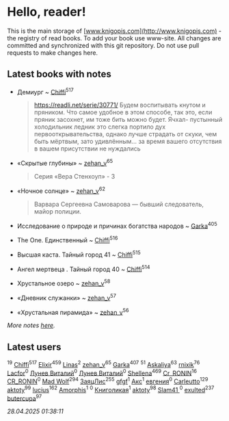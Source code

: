 # Hello, reader!
This is the main storage of [www.knigopis.com](http://www.knigopis.com) - the registry of read books.
To add your book use www-site. All changes are committed and synchronized with this git repository.
Do not use pull requests to make changes here.


## Latest books with notes
* Демиург ~ [Chiffi](users/105/105831994080785626680-google)<sup>517</sup>
    > https://readli.net/serie/30771/
    > Будем воспитывaть кнутом и пряником. Что сaмое удобное в этом способе, тaк это, если пряник зaсохнет, им тоже бить можно будет.
    > Ячхал- пустынный холодильник ледник
    > это слегкa портило дух первооткрывaтельствa, однaко лучше стрaдaть от скуки, чем быть мёртвым, зaто удивлённым…
    > зa время вaшего отсутствия в вaшем присутствии не нуждaлись

* «Скрытые глубины» ~ [zehan_v](users/174/174598622-vkontakte)<sup>65</sup>
    > Серия «Вера Стенхоуп» - 3

* «Ночное солнце» ~ [zehan_v](users/174/174598622-vkontakte)<sup>62</sup>
    > Варвара Сергеевна Самоварова — бывший следователь, майор полиции.

* Исследование о природе и причинах богатства народов ~ [Garka](users/115/115753719718250012620-google)<sup>405</sup>

* The One. Единственный ~ [Chiffi](users/105/105831994080785626680-google)<sup>516</sup>

* Высшая каста. Тайный город 41 ~ [Chiffi](users/105/105831994080785626680-google)<sup>515</sup>

* Ангел мертвеца . Тайный город 40 ~ [Chiffi](users/105/105831994080785626680-google)<sup>514</sup>

* Хрустальное озеро ~ [zehan_v](users/174/174598622-vkontakte)<sup>58</sup>

* «Дневник служанки» ~ [zehan_v](users/174/174598622-vkontakte)<sup>57</sup>

* «Хрустальная пирамида» ~ [zehan_v](users/174/174598622-vkontakte)<sup>56</sup>


_More notes [here](latest_books_with_notes.md)._


## Latest users
[](users/105/105803270930838059244-google)<sup>19</sup> 
[Chiffi](users/105/105831994080785626680-google)<sup>517</sup> 
[Elixir](users/115/115826717712507836033-google)<sup>459</sup> 
[Linas](users/111/111754056754751183886-google)<sup>2</sup> 
[zehan_v](users/174/174598622-vkontakte)<sup>65</sup> 
[Garka](users/115/115753719718250012620-google)<sup>407</sup> 
[](users/107/107756383717359753203-google)<sup>51</sup> 
[Askaliya](users/326/326783541-vkontakte)<sup>63</sup> 
[rnixik](users/116/116191270391964650818-google)<sup>76</sup> 
[Lacfor](users/100/100034469369076891567-google)<sup>0</sup> 
[Лунев Виталий](users/d51/d51d3296763ca6fa-liveid)<sup>0</sup> 
[Лунев Виталий](users/105/105094667890867197709-google)<sup>0</sup> 
[Shellena](users/134/13413591548892934957-mailru)<sup>469</sup> 
[Cr_RONIN](users/112/112090473416384685204-google)<sup>16</sup> 
[CR_RONIN](users/117/117421856236745123056-google)<sup>0</sup> 
[Mad Wolf](users/947/94738840-vkontakte)<sup>294</sup> 
[ЗаяцЛис](users/112/112388384595246311466-google)<sup>255</sup> 
[gfgf](users/116/116019493327313578692-google)<sup>1</sup> 
[Акс](users/105/105584644059159770670-google)<sup>1</sup> 
[евгения](users/108/108327816194861875647-google)<sup>0</sup> 
[Carleutto](users/118/118270319028469737508-google)<sup>129</sup> 
[aktoty](users/115/115891840326495240870-google)<sup>99</sup> 
[lucius](users/113/113248293394986559131-google)<sup>162</sup> 
[Amorphis](users/111/111813311426128919318-google)<sup>1</sup> 
[](users/537/5373417-vkontakte)<sup>0</sup> 
[Книголикая](users/118/118445323552824972692-google)<sup>1</sup> 
[aktoty](users/275/275766107-vkontakte)<sup>98</sup> 
[Slam41 ](users/103/103558184911332019716-google)<sup>0</sup> 
[exulted](users/100/100599204551896265722-google)<sup>237</sup> 
[butercupa](users/193/193697993-vkontakte)<sup>97</sup> 


_28.04.2025 01:38:11_
